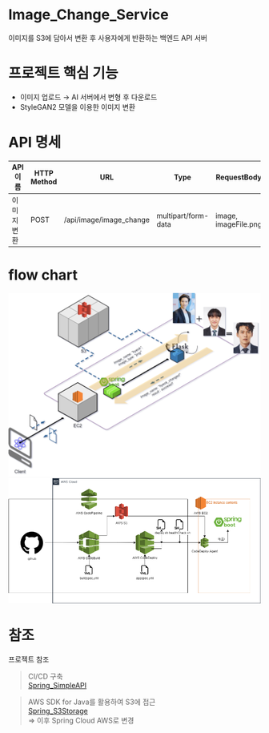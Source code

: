 # Image_Change_Service
이미지를 S3에 담아서 변환 후 사용자에게 반환하는 백엔드 API 서버

# 프로젝트 핵심 기능
- 이미지 업로드 → AI 서버에서 변형 후 다운로드
- StyleGAN2 모델을 이용한 이미지 변환

# API 명세
| API 이름 |HTTP Method| URL                     |Type|RequestBody| ResponseType                                                                                               | ResponseBody                                             |
|--------|----|-------------------------|----|----|------------------------------------------------------------------------------------------------------------|----------------------------------------------------------|
| 이미지 변환 |POST| /api/image/image_change |multipart/form-data|image, imageFile.png| { <br/>"message": "이미지를 정상적으로 변환하였습니다.",</br> "imageData": "iVBORw0KGgoAAAANSUhEUgAAB9AAAAPoCAIAAA” </br>} |

# flow chart
![img.png](photo/flow_chart.png)
![img.png](photo/CICD_img.png)
# 참조
프로젝트 참조

> CI/CD 구축
> </br>[Spring_SimpleAPI](https://github.com/baksakcci/Spring_SimpleAPI)

> AWS SDK for Java를 활용하여 S3에 접근
> </br> [Spring_S3Storage]()
> </br> => 이후 Spring Cloud AWS로 변경
> 
